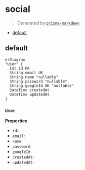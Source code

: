 # social
> Generated by [`prisma-markdown`](https://github.com/samchon/prisma-markdown)

- [default](#default)

## default
```mermaid
erDiagram
"User" {
  Int id PK
  String email UK
  String name "nullable"
  String password "nullable"
  String googleId UK "nullable"
  DateTime createdAt
  DateTime updatedAt
}
```

### `User`

**Properties**
  - `id`: 
  - `email`: 
  - `name`: 
  - `password`: 
  - `googleId`: 
  - `createdAt`: 
  - `updatedAt`: 